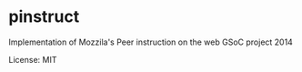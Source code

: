 pinstruct
=========

Implementation of Mozzila's Peer instruction on the web GSoC project 2014

License: MIT

